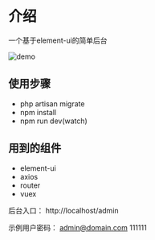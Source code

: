 # 介绍
一个基于element-ui的简单后台

![demo](http://blog-admin.gaoqinghd.com/upload/image/20190202/1549075289300888.png)

## 使用步骤
- php artisan migrate
- npm install
- npm run dev(watch)

## 用到的组件
- element-ui
- axios
- router
- vuex

后台入口：
http://localhost/admin

示例用户密码：
admin@domain.com
111111